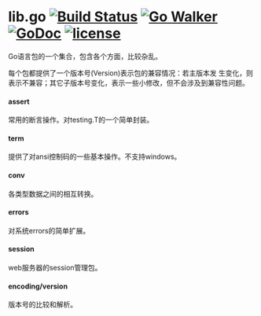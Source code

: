 lib.go [![Build Status](https://travis-ci.org/caixw/lib.go.svg?branch=master)](https://travis-ci.org/caixw/lib.go) [![Go Walker](http://gowalker.org/api/v1/badge)](http://gowalker.org/github.com/caixw/lib.go) [![GoDoc](https://godoc.org/github.com/caixw/lib.go/assert?status.svg)](https://godoc.org/github.com/caixw/lib.go) [![license](http://img.shields.io/badge/license-MIT-red.svg?style=flat)](https://github.com/caixw/lib.go/blob/master/LICENSE)
=====

Go语言包的一个集合，包含各个方面，比较杂乱。

每个包都提供了一个版本号(Version)表示包的兼容情况：若主版本发
生变化，则表示不兼容；其它子版本号变化，表示一些小修改，但不会涉及到兼容性问题。

#### assert
常用的断言操作。对testing.T的一个简单封装。

#### term
提供了对ansi控制码的一些基本操作。不支持windows。

#### conv
各类型数据之间的相互转换。

#### errors
对系统errors的简单扩展。

#### session
web服务器的session管理包。

#### encoding/version
版本号的比较和解析。
